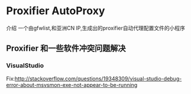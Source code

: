 # Proxifier AutoProxy
介绍
一个由gfwlist,和亚洲CN IP,生成出的proxifier自动代理配置文件的小程序

## Proxifier 和一些软件冲突问题解决
### VisualStudio
Fix:http://stackoverflow.com/questions/19348309/visual-studio-debug-error-about-msvsmon-exe-not-appear-to-be-running

